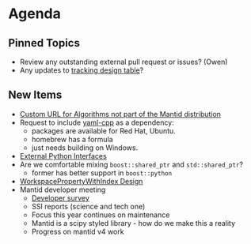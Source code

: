 Agenda
======

Pinned Topics
-------------
* Review any outstanding external pull request or issues? (Owen)
* Any updates to [tracking design table](https://github.com/mantidproject/documents/blob/master/Project-Management/TechnicalSteeringCommittee/reports/TSC-TrackingDesignProposals.md)?

New Items
---------
- [Custom URL for Algorithms not part of the Mantid distribution](https://github.com/mantidproject/documents/pull/41/files)
- Request to include [yaml-cpp](https://github.com/jbeder/yaml-cpp) as a dependency:
  * packages are available for Red Hat, Ubuntu.
  * homebrew has a formula
  * just needs building on Windows.
- [External Python Interfaces](https://github.com/mantidproject/documents/pull/40)
- Are we comfortable mixing `boost::shared_ptr` and `std::shared_ptr`?
  - former has better support in `boost::python`
- [WorkspacePropertyWithIndex Design](https://github.com/mantidproject/documents/pull/42)
- Mantid developer meeting
  - [Developer survey](https://docs.google.com/forms/d/e/1FAIpQLSfm8KZ1BXvb_3zrOJKhjCjnaudooW4M5i6DRYC9giG0jl2v3Q/viewform?usp=sf_link)
  - SSI reports (science and tech one)
  - Focus this year continues on maintenance
  - Mantid is a scipy styled library - how do we make this a reality
  - Progress on mantid v4 work
